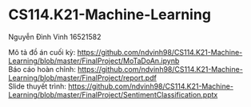 # CS114.K21-Machine-Learning
Nguyễn Đình Vinh 16521582

Mô tả đồ án cuối kỳ: https://github.com/ndvinh98/CS114.K21-Machine-Learning/blob/master/FinalProject/MoTaDoAn.ipynb
<br>
Báo cáo hoàn chỉnh: https://github.com/ndvinh98/CS114.K21-Machine-Learning/blob/master/FinalProject/report.pdf
<br>
Slide thuyết trình: https://github.com/ndvinh98/CS114.K21-Machine-Learning/blob/master/FinalProject/SentimentClassification.pptx
